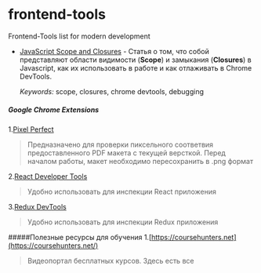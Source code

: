 # frontend-tools
Frontend-Tools list for modern development

- [JavaScript Scope and Closures](https://css-tricks.com/javascript-scope-closures) - Cтатья о том, что собой представляют области видимости (**Scope**) и замыкания (**Closures**) в Javascript, как их использовать в работе и как отлаживать в Chrome DevTools.

  *Keywords:* scope, closures, chrome devtools, debugging


##### Google Chrome Extensions

1.[Pixel Perfect](https://chrome.google.com/webstore/detail/perfectpixel-by-welldonec/dkaagdgjmgdmbnecmcefdhjekcoceebi?hl=ru)
> Предназначено для проверки пиксельного соответвия предоставленного PDF макета с текущей версткой. Перед началом работы, макет необходимо пересохранить в .png формат

2.[React Developer Tools](https://chrome.google.com/webstore/detail/react-developer-tools/fmkadmapgofadopljbjfkapdkoienihi?utm_source=chrome-app-launcher-info-dialog)
> Удобно использовать для инспекции React приложения

3.[Redux DevTools](https://chrome.google.com/webstore/detail/redux-devtools/lmhkpmbekcpmknklioeibfkpmmfibljd?utm_source=chrome-app-launcher-info-dialog)
  > Удобно использовать для инспекции Redux приложения
  
#####Полезные ресурсы для обучения
1.[https://coursehunters.net](https://coursehunters.net/)
> Видеопортал бесплатных курсов. Здесь есть все
